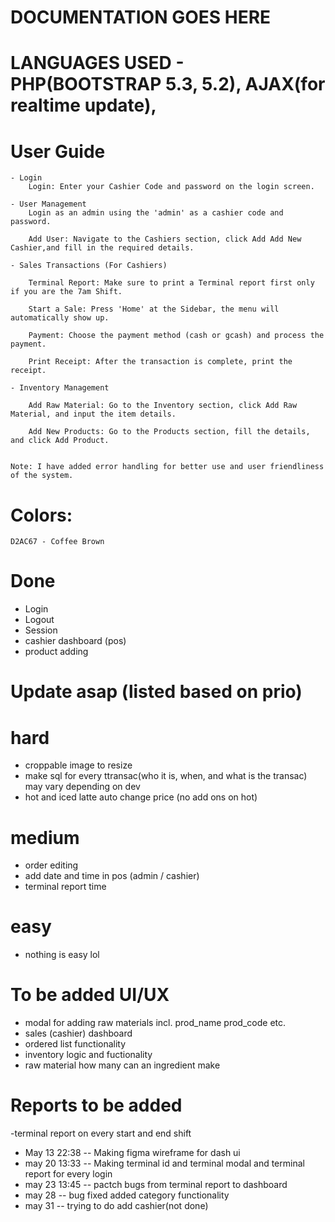 # DOCUMENTATION GOES HERE 

# LANGUAGES USED - PHP(BOOTSTRAP 5.3, 5.2), AJAX(for realtime update),

# User Guide

    - Login
        Login: Enter your Cashier Code and password on the login screen.

    - User Management
        Login as an admin using the 'admin' as a cashier code and password.

        Add User: Navigate to the Cashiers section, click Add Add New Cashier,and fill in the required details. 

    - Sales Transactions (For Cashiers)

        Terminal Report: Make sure to print a Terminal report first only if you are the 7am Shift.

        Start a Sale: Press 'Home' at the Sidebar, the menu will automatically show up.

        Payment: Choose the payment method (cash or gcash) and process the payment.

        Print Receipt: After the transaction is complete, print the receipt.

    - Inventory Management

        Add Raw Material: Go to the Inventory section, click Add Raw Material, and input the item details.

        Add New Products: Go to the Products section, fill the details, and click Add Product.


    Note: I have added error handling for better use and user friendliness of the system.


# Colors: 
    D2AC67 - Coffee Brown

# Done
- Login 
- Logout
- Session
- cashier dashboard (pos)
- product adding 



# Update asap (listed based on prio)
# hard
- croppable image to resize 
- make sql for every ttransac(who it is, when, and what is the transac) may vary depending on dev
- hot and iced latte auto change price (no add ons on hot)

# medium
- order editing
- add date and time in pos (admin / cashier)
- terminal report time

 # easy
 - nothing is easy lol
  

# To be added UI/UX
- modal for adding raw materials incl. prod_name prod_code etc.
- sales (cashier) dashboard
- ordered list functionality
- inventory logic and fuctionality
- raw material how many can an ingredient make

# Reports to be added
-terminal report on every start and end shift

- May 13 22:38 -- Making figma wireframe for dash ui
- may 20 13:33 -- Making terminal id and terminal modal and terminal report for every login
- may 23 13:45 -- pactch bugs from terminal report to dashboard
- may 28 -- bug fixed added category functionality
- may 31 -- trying to do add cashier(not done)
